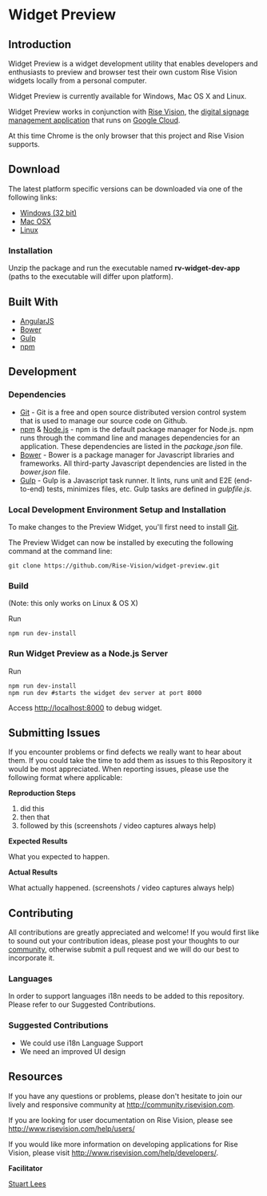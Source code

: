 # Widget Preview

## Introduction
Widget Preview is a widget development utility that enables developers and enthusiasts to preview and browser test their own custom Rise Vision widgets locally from a personal computer.

Widget Preview is currently available for Windows, Mac OS X and Linux.

Widget Preview works in conjunction with [Rise Vision](http://www.risevision.com), the [digital signage management application](http://rva.risevision.com/) that runs on [Google Cloud](https://cloud.google.com).

At this time Chrome is the only browser that this project and Rise Vision supports.

## Download
The latest platform specific versions can be downloaded via one of the following links:

- [Windows (32 bit)](http://s3.amazonaws.com/widget-preview-dl/0.1.7/widget-preview-win.zip) 
- [Mac OSX](http://s3.amazonaws.com/widget-preview-dl/0.1.7/widget-preview-osx.zip) 
- [Linux](http://s3.amazonaws.com/widget-preview-dl/0.1.7/widget-preview-linux32.zip)

### Installation
Unzip the package and run the executable named **rv-widget-dev-app** (paths to the executable will differ upon platform). 


## Built With
- [AngularJS](https://angularjs.org/)
- [Bower](http://bower.io/)
- [Gulp](http://gulpjs.com/)
- [npm](https://www.npmjs.org)

## Development

### Dependencies
* [Git](http://git-scm.com/) - Git is a free and open source distributed version control system that is used to manage our source code on Github.
* [npm](https://www.npmjs.org/) & [Node.js](http://nodejs.org/) - npm is the default package manager for Node.js. npm runs through the command line and manages dependencies for an application. These dependencies are listed in the _package.json_ file.
* [Bower](http://bower.io/) - Bower is a package manager for Javascript libraries and frameworks. All third-party Javascript dependencies are listed in the _bower.json_ file.
* [Gulp](http://gulpjs.com/) - Gulp is a Javascript task runner. It lints, runs unit and E2E (end-to-end) tests, minimizes files, etc. Gulp tasks are defined in _gulpfile.js_.

### Local Development Environment Setup and Installation
To make changes to the Preview Widget, you'll first need to install [Git](http://git-scm.com/book/en/v2/Getting-Started-Installing-Git).

The Preview Widget can now be installed by executing the following command at the command line:
```
git clone https://github.com/Rise-Vision/widget-preview.git
```

### Build
(Note: this only works on Linux & OS X)

Run

```
npm run dev-install
```

### Run Widget Preview as a Node.js Server

Run 
```
npm run dev-install
npm run dev #starts the widget dev server at port 8000
```

Access [http://localhost:8000](http://localhost:8000) to debug widget.

## Submitting Issues
If you encounter problems or find defects we really want to hear about them. If you could take the time to add them as issues to this Repository it would be most appreciated. When reporting issues, please use the following format where applicable:

**Reproduction Steps**

1. did this
2. then that
3. followed by this (screenshots / video captures always help)

**Expected Results**

What you expected to happen.

**Actual Results**

What actually happened. (screenshots / video captures always help)

## Contributing
All contributions are greatly appreciated and welcome! If you would first like to sound out your contribution ideas, please post your thoughts to our [community](http://community.risevision.com), otherwise submit a pull request and we will do our best to incorporate it.

### Languages
In order to support languages i18n needs to be added to this repository.  Please refer to our Suggested Contributions.

### Suggested Contributions
- We could use i18n Language Support
- We need an improved UI design

## Resources
If you have any questions or problems, please don't hesitate to join our lively and responsive community at http://community.risevision.com.

If you are looking for user documentation on Rise Vision, please see http://www.risevision.com/help/users/

If you would like more information on developing applications for Rise Vision, please visit http://www.risevision.com/help/developers/.

**Facilitator**

[Stuart Lees](https://github.com/stulees "Stuart Lees")
